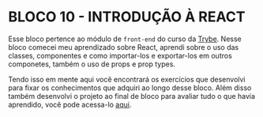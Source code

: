 # BLOCO 10 - INTRODUÇÃO À REACT

Esse bloco pertence ao módulo de `front-end` do curso da [Trybe](https://www.betrybe.com/). Nesse bloco comecei meu aprendizado sobre React, aprendi sobre o uso das classes, componentes e como importar-los e exportar-los em outros componetes, também o uso de props e prop types.

Tendo isso em mente aqui você encontrará os exercí­cios que desenvolvi para fixar os conhecimentos que adquiri ao longo desse bloco. Além disso também desenvolvi o projeto ao final de bloco para avaliar tudo o que havia aprendido, você pode acessa-lo [aqui](https://github.com/FabioSC05/Bloco-10-Solar-System).
